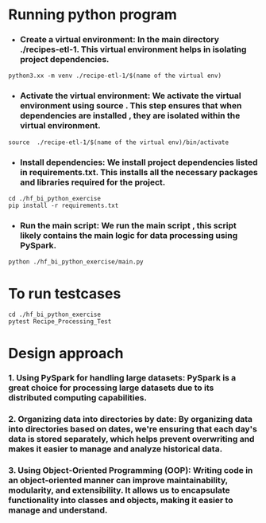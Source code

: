 # Running python program
- ### Create a virtual environment: In the main directory ./recipes-etl-1. This virtual environment helps in isolating project dependencies.
```
python3.xx -m venv ./recipe-etl-1/$(name of the virtual env)
```

- ### Activate the virtual environment: We activate the virtual environment using source . This step ensures that when dependencies are installed , they are isolated within the virtual environment.
```
source  ./recipe-etl-1/$(name of the virtual env)/bin/activate
```
- ### Install dependencies: We install project dependencies listed in requirements.txt. This installs all the necessary packages and libraries required for the project.
```
cd ./hf_bi_python_exercise
pip install -r requirements.txt
```
- ### Run the main script: We run the main script , this script likely contains the main logic for data processing using PySpark.
```
python ./hf_bi_python_exercise/main.py
```
# To run testcases
```
cd ./hf_bi_python_exercise
pytest Recipe_Processing_Test
```

# Design approach
### 1. Using PySpark for handling large datasets: PySpark is a great choice for processing large datasets due to its distributed computing capabilities.

### 2.	Organizing data into directories by date: By organizing  data into directories based on dates, we're ensuring that each day's data is stored separately, which helps prevent overwriting and makes it easier to manage and analyze historical data.

### 3.	Using Object-Oriented Programming (OOP): Writing  code in an object-oriented manner can improve maintainability, modularity, and extensibility. It allows us to encapsulate functionality into classes and objects, making it easier to manage and understand.


